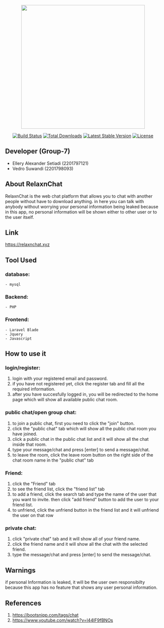 <p align="center"><img src="https://res.cloudinary.com/dtfbvvkyp/image/upload/v1566331377/laravel-logolockup-cmyk-red.svg" width="400"></p>

<p align="center">
<a href="https://travis-ci.org/laravel/framework"><img src="https://travis-ci.org/laravel/framework.svg" alt="Build Status"></a>
<a href="https://packagist.org/packages/laravel/framework"><img src="https://poser.pugx.org/laravel/framework/d/total.svg" alt="Total Downloads"></a>
<a href="https://packagist.org/packages/laravel/framework"><img src="https://poser.pugx.org/laravel/framework/v/stable.svg" alt="Latest Stable Version"></a>
<a href="https://packagist.org/packages/laravel/framework"><img src="https://poser.pugx.org/laravel/framework/license.svg" alt="License"></a>
</p>

## Developer (Group-7)

- Ellery Alexander Setiadi (2201797121)
- Vedro Suwandi (2201798093)

## About RelaxnChat

RelaxnChat is the web chat platform that allows you to chat with another people without have to download anything. 
in here you can talk with anybody without worrying your personal information being leaked because in this app, no personal 
information will be shown either to other user or to the user itself.

## Link
https://relaxnchat.xyz

## Tool Used

### database:
    - mysql
    
### Backend: 
    - PHP

### Frontend: 
    - Laravel Blade
    - Jquery
    - Javascript

## How to use it

### login/register:
1. login with your registered email and password.
2. if you have not registered yet, click the register tab and fill all the required information.
3. after you have succesfully logged in, you will be redirected to the home page 
   which will show all available public chat room.

### public chat/open group chat:
1. to join a public chat, first you need to click the "join" button.
2. click the "public chat" tab which will show all the public chat room you have joined.
3. click a public chat in the public chat list and it will show all the chat inside that room. 
4. type your message/chat and press [enter] to send a message/chat.
5. to leave the room, click the leave room button on the right side of the chat room name 
   in the "public chat" tab

### Friend:
1. click the "Friend" tab 
2. to see the friend list, click the "friend list" tab 
3. to add a friend, click the search tab and type the name of the user that you want to invite.
   then click "add friend" button to add the user to your friend list.
4. to unfriend, click the unfriend button in the friend list and it will unfriend the user 
   on that row

### private chat:
1. click "private chat" tab and it will show all of your friend name.
2. click the friend name and it will show all the chat with the selected friend.
3. type the message/chat and press [enter] to send the message/chat.

## Warnings
if personal Information is leaked, it will be the user own responsibilty because this app has no feature 
that shows any user personal information.


## References
1. https://bootsnipp.com/tags/chat
2. https://www.youtube.com/watch?v=l44IF9fBNOs


